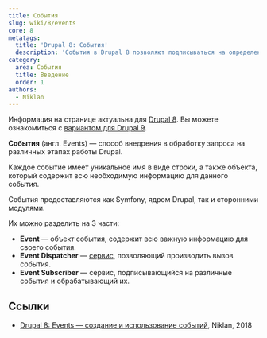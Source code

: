 ```yaml
---
title: События
slug: wiki/8/events
core: 8
metatags:
  title: 'Drupal 8: События'
  description: 'События в Drupal 8 позволяют подписываться на определенные этапы работы системы.'
category:
  area: События
  title: Введение
  order: 1
authors:
  - Niklan
---
```


<Aside type="deprecated">

Информация на странице актуальна для [Drupal 8](../index.md). Вы можете ознакомиться с [вариантом для Drupal 9](../../9/events/index.md).

</Aside>

**События** (англ. Events) — способ внедрения в обработку запроса на различных этапах работы Drupal.

Каждое событие имеет уникальное имя в виде строки, а также объекта, который содержит всю необходимую информацию для данного события.

События предоставляются как Symfony, ядром Drupal, так и сторонними модулями.

Их можно разделить на 3 части:

- **Event** — объект события, содержит всю важную информацию для своего события.
- **Event Dispatcher** — [сервис](../services/index.md), позволяющий производить вызов события.
- **Event Subscriber** — сервис, подписывающийся на различные события и обрабатывающий их.

## Ссылки

- [Drupal 8: Events — создание и использование событий](https://niklan.net/blog/170), Niklan, 2018
